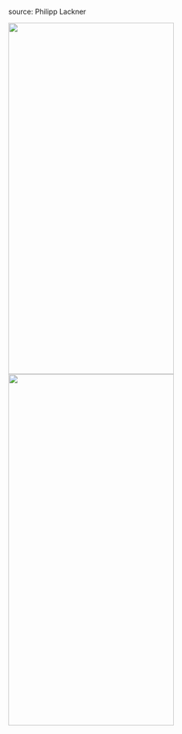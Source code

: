 source: Philipp Lackner

<img src="https://user-images.githubusercontent.com/70448538/236559861-7b0934de-46f5-4063-a46a-19e749b4490c.png" width="330" height="700">
<img src="https://user-images.githubusercontent.com/70448538/236559864-b9c2baed-7dba-4d60-9c61-dea8a1b631a0.png" width="330" height="700">
